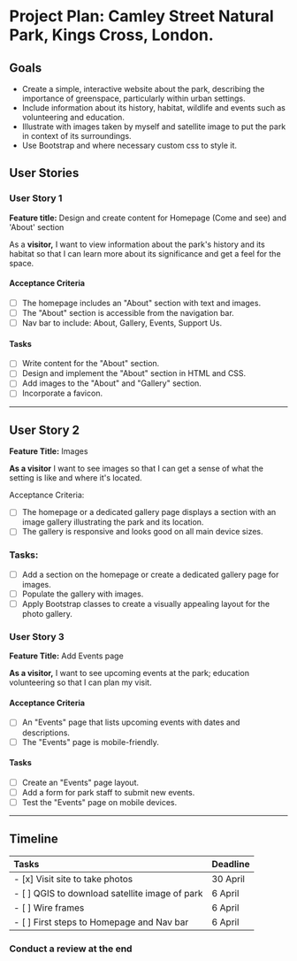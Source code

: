 # Project Plan: Camley Street Natural Park, Kings Cross, London.

## Goals

- Create a simple, interactive website about the park, describing the importance of greenspace, particularly within urban settings.
- Include information about its history, habitat, wildlife and events such as volunteering and education.
- Illustrate with images taken by myself and satellite image to put the park in context of its surroundings.
- Use Bootstrap and where necessary custom css to style it.

## User Stories

### User Story 1

**Feature title:** Design and create content for Homepage (Come and see) and 'About' section

As a **visitor,** I want to view information about the park's history and its habitat so that I can learn more about its significance and get a feel for the space.

#### Acceptance Criteria

- [ ] The homepage includes an "About" section with text and images.
- [ ] The "About" section is accessible from the navigation bar.
- [ ] Nav bar to include: About, Gallery, Events, Support Us.

#### Tasks

- [ ] Write content for the "About" section.
- [ ] Design and implement the "About" section in HTML and CSS.
- [ ] Add images to the "About" and "Gallery" section.
- [ ] Incorporate a favicon.

---

## User Story 2

**Feature Title:** Images

**As a visitor** I want to see images so that I can get a sense of what the setting is like and where it's located.

Acceptance Criteria:

- [ ] The homepage or a dedicated gallery page displays a section with an image gallery illustrating the park and its location.
- [ ] The gallery is responsive and looks good on all main device sizes.

### Tasks:

- [ ] Add a section on the homepage or create a dedicated gallery page for images.
- [ ] Populate the gallery with images.
- [ ] Apply Bootstrap classes to create a visually appealing layout for the photo gallery.

### User Story 3

**Feature Title:** Add Events page

**As a visitor,** I want to see upcoming events at the park; education volunteering so that I can plan my visit.

#### Acceptance Criteria

- [ ] An "Events" page that lists upcoming events with dates and descriptions.
- [ ] The "Events" page is mobile-friendly.

#### Tasks

- [ ] Create an "Events" page layout.
- [ ] Add a form for park staff to submit new events.
- [ ] Test the "Events" page on mobile devices.

---

## Timeline

| Tasks                                          | Deadline |
| :--------------------------------------------- | :------- |
| - [x] Visit site to take photos                | 30 April |
| - [ ] QGIS to download satellite image of park | 6 April  |
| - [ ] Wire frames                              | 6 April  |
| - [ ] First steps to Homepage and Nav bar      | 6 April  |

### Conduct a review at the end
